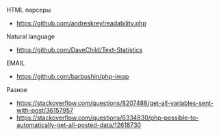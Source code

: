 HTML парсеры

* https://github.com/andreskrey/readability.php

Natural language

 * https://github.com/DaveChild/Text-Statistics

EMAIL

* https://github.com/barbushin/php-imap


Разное

* https://stackoverflow.com/questions/8207488/get-all-variables-sent-with-post/36157957
* https://stackoverflow.com/questions/6334830/php-possible-to-automatically-get-all-posted-data/12618730
